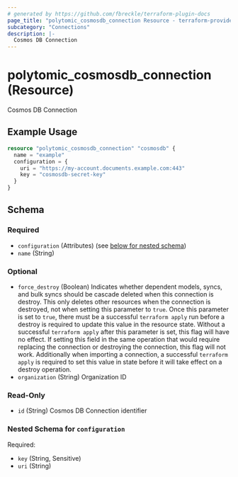 ```yaml
---
# generated by https://github.com/fbreckle/terraform-plugin-docs
page_title: "polytomic_cosmosdb_connection Resource - terraform-provider-polytomic"
subcategory: "Connections"
description: |-
  Cosmos DB Connection
---
```


# polytomic_cosmosdb_connection (Resource)

Cosmos DB Connection

## Example Usage

```terraform
resource "polytomic_cosmosdb_connection" "cosmosdb" {
  name = "example"
  configuration = {
    uri = "https://my-account.documents.example.com:443"
    key = "cosmosdb-secret-key"
  }
}
```

<!-- schema generated by tfplugindocs -->
## Schema

### Required

- `configuration` (Attributes) (see [below for nested schema](#nestedatt--configuration))
- `name` (String)

### Optional

- `force_destroy` (Boolean) Indicates whether dependent models, syncs, and bulk syncs should be cascade deleted when this connection is destroy. This only deletes other resources when the connection is destroyed, not when setting this parameter to `true`. Once this parameter is set to `true`, there must be a successful `terraform apply` run before a destroy is required to update this value in the resource state. Without a successful `terraform apply` after this parameter is set, this flag will have no effect. If setting this field in the same operation that would require replacing the connection or destroying the connection, this flag will not work. Additionally when importing a connection, a successful `terraform apply` is required to set this value in state before it will take effect on a destroy operation.
- `organization` (String) Organization ID

### Read-Only

- `id` (String) Cosmos DB Connection identifier

<a id="nestedatt--configuration"></a>
### Nested Schema for `configuration`

Required:

- `key` (String, Sensitive)
- `uri` (String)



